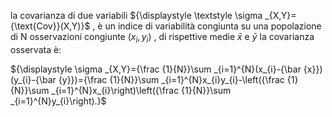 la covarianza di due variabili  ${\displaystyle \textstyle \sigma _{X,Y}={\text{Cov}}(X,Y)}$ , è un indice di variabilità congiunta su una popolazione di N osservazioni congiunte  ${\displaystyle (x_{i},y_{i})}$ , di rispettive  medie ${\displaystyle {\bar {x}}}$ e  ${\displaystyle {\bar {y}}}$ la covarianza osservata è:

${\displaystyle \sigma _{X,Y}={\frac {1}{N}}\sum _{i=1}^{N}(x_{i}-{\bar {x}})(y_{i}-{\bar {y}})={\frac {1}{N}}\sum _{i=1}^{N}x_{i}y_{i}-\left({\frac {1}{N}}\sum _{i=1}^{N}x_{i}\right)\left({\frac {1}{N}}\sum _{i=1}^{N}y_{i}\right).}$


